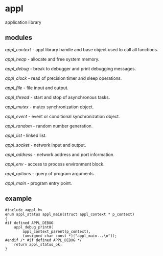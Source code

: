 # appl

application library

## modules

*appl_context* - appl library handle and base object used to call all
functions.

*appl_heap* - allocate and free system memory.

*appl_debug* - break to debugger and print debugging messages.

*appl_clock* - read of precision timer and sleep operations.

*appl_file* - file input and output.

*appl_thread* - start and stop of asynchronous tasks.

*appl_mutex* - mutex synchronization object.

*appl_event* - event or conditional synchronization object.

*appl_random* - random number generation.

*appl_list* - linked list.

*appl_socket* - network input and output.

*appl_address* - network address and port information.

*appl_env* - access to process environment block.

*appl_options* - query of program arguments.

*appl_main* - program entry point.

## example

```
#include <appl.h>
enum appl_status appl_main(struct appl_context * p_context)
{
#if defined APPL_DEBUG
    appl_debug_print0(
        appl_context_parent(p_context),
        (unsigned char const *)("appl_main...\n"));
#endif /* #if defined APPL_DEBUG */
    return appl_status_ok;
}
```
